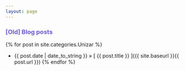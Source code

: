 ```yaml
---
layout: page
---
```


<h3 style="color:SlateBlue;">[Old] Blog posts</h3>

{% for post in site.categories.Unizar %}
  * {{ post.date | date_to_string }} &raquo; [ {{ post.title }} ]({{ site.baseurl }}{{ post.url }})
{% endfor %}
